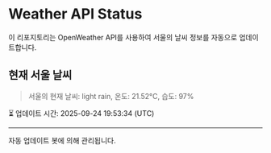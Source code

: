 
# Weather API Status

이 리포지토리는 OpenWeather API를 사용하여 서울의 날씨 정보를 자동으로 업데이트합니다.

## 현재 서울 날씨
> 서울의 현재 날씨: light rain, 온도: 21.52°C, 습도: 97%

⏳ 업데이트 시간: 2025-09-24 19:53:34 (UTC)

---
자동 업데이트 봇에 의해 관리됩니다.
